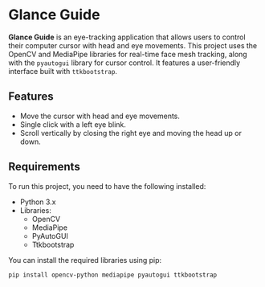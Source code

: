 # Glance Guide

**Glance Guide** is an eye-tracking application that allows users to control their computer cursor with head and eye movements. This project uses the OpenCV and MediaPipe libraries for real-time face mesh tracking, along with the `pyautogui` library for cursor control. It features a user-friendly interface built with `ttkbootstrap`.

## Features

- Move the cursor with head and eye movements.
- Single click with a left eye blink.
- Scroll vertically by closing the right eye and moving the head up or down.

## Requirements

To run this project, you need to have the following installed:

- Python 3.x
- Libraries:
  - OpenCV
  - MediaPipe
  - PyAutoGUI
  - Ttkbootstrap

You can install the required libraries using pip:

```bash
pip install opencv-python mediapipe pyautogui ttkbootstrap
